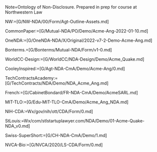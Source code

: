 
Note=Ontology of Non-Disclosure.  Prepared in prep for course at Northwestern Law

NW:=[G/NW-NDA/00/Form/Agt-Outline-Assets.md]

CommonPaper:=[G/Mutual-NDA/PO/Demo/Acme-Ang-2022-01-10.md]

OneNDA:=[G/OneNDA-NDA/X/Original/2022-v7-2-Demo-Acme-Ang.md]

Bonterms.=[G/Bonterms/Mutual-NDA/Form/v1-0.md]

WorldCC-Design:=[G/WorldCC/NDA-Design/Demo/Acme_Quake.md]

CooleyInspired:=[G/Agt-NDA-CmA/Demo/Acme-Ang/0.md]

TechContractsAcademy:=[G/TechContracts/NDA/Demo/NDA_Acme_Ang.md]

French:=[G/CabinetBondard/FR-NDA-CmA/Demo/AcmeSARL.md]

MIT-TLO:=[G/Edu-MIT-TLO-CmA/Demo/Acme_Ang_NDA.md]

NIH-CDA:=Wx/gov/nih/ott/CDA/Form/0.md]

StLouis:=Wx/com/stlstartuplawyer.com/NDA/Demo/01-Acme-Quake-NDA_v0.md]

Swiss-SuperShort:=[G/CH-NDA-CmA/Demo/1.md]

NVCA-Bio:=[G/NVCA/2020/LS-CDA/Form/0.md]
